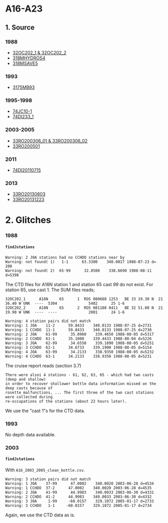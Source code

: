 # A16-A23
## 1. Source

### 1988
+ [32OC202_1 & 32OC202_2](https://cchdo.ucsd.edu/cruise/32OC202_1)
+ [318MHYDROS4](https://cchdo.ucsd.edu/cruise/318MHYDROS4)
+ [318MSAVE5](https://cchdo.ucsd.edu/cruise/318MSAVE5)

### 1993
+ [3175MB93](https://cchdo.ucsd.edu/cruise/3175MB93)

### 1995-1998
+ [74JC10-1](https://cchdo.ucsd.edu/cruise/74JC10_1)
+ [74DI233_1](https://cchdo.ucsd.edu/cruise/74DI233_1)

### 2003-2005
+ [33RO200306_01 & 33RO200306_02](https://cchdo.ucsd.edu/cruise/33RO200306_01)
+ [33RO200501](https://cchdo.ucsd.edu/cruise/33RO200501)

### 2011
+ [74DI20110715](https://cchdo.ucsd.edu/cruise/74DI20110715)

### 2013
+ [33RO20130803](https://cchdo.ucsd.edu/cruise/33RO20130803)
+ [33RO20131223](https://cchdo.ucsd.edu/cruise/33RO20131223)

# 2. Glitches

### 1988

#### `findJstations`
~~~
Warning: 2 JOA stations had no CCHDO stations near by
Warning: not found( 1)   1-1      63.3300    340.0017 1988-07-23 d= 200
Warning: not found( 2)  65-99      32.8500    338.6690 1988-08-11 d=5398
~~~
The CTD files for A16N station 1 and station 65 cast *99* do not exist.
For station 65, use cast 1. The SUM files reads;
~~~
32OC202_1      A16N     65      1  ROS 080688 1253   BE 33 19.30 N  21 36.40 W UNK  ----  5304              5402      25 1-6
32OC202_2      A16N     65      2  ROS 081188 0411   BE 32 51.00 N  21 19.90 W UNK  ----  ----              2001      24 1-6
~~~

~~~
Warning: 4 station pairs did not match
Warning: 1 JOA    11-2      59.8433    340.0133 1988-07-25 d=2731
Warning: 1 CCHDO  11-1      59.8433    340.0133 1988-07-25 d=2730
Warning: 2 JOA    61-99      35.0960    339.4650 1988-08-05 d=5317
Warning: 2 CCHDO  61-1      35.1000    339.4433 1988-08-04 d=5226
Warning: 3 JOA    62-99      34.6550    339.1890 1988-08-05 d=5251
Warning: 3 CCHDO  62-1      34.6733    339.1900 1988-08-05 d=5154
Warning: 4 JOA    63-99      34.2133    338.9350 1988-08-05 d=5232
Warning: 4 CCHDO  63-1      34.2133    338.9350 1988-08-05 d=5231
~~~
The cruise report reads (section 3.7)
~~~
There were alsoi 4 stations - 61, 62, 63, 65 - which had two casts (deep and shallow)
in order to recover shallower bottle data information missed on the deep casts because of
rosette malfunctions, ... The first three of the two cast stations were collected during
re-occupations of the stations (about 22 hours later).
~~~
We use the "cast 1"s for the CTD data.

### 1993

No depth data available.

### 2003

#### `findJstations`
With `A16_2003_2005_clean_bottle.csv`.

~~~
Warning: 3 station pairs did not match
Warning: 1 JOA    37-99      47.0002    340.0020 2003-06-28 d=4534
Warning: 1 CCHDO  37-2      47.0002    340.0020 2003-06-28 d=4535
Warning: 2 JOA    41-99      44.9983    340.0033 2003-06-30 d=4331
Warning: 2 CCHDO  41-2      44.9983    340.0033 2003-06-30 d=4332
Warning: 3 JOA     1-99     -60.0157    329.1072 2005-01-17 d=2733
Warning: 3 CCHDO   1-1     -60.0157    329.1072 2005-01-17 d=2734
~~~
Again, we use the CTD data as is.
